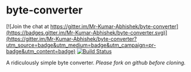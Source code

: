 # byte-converter 

[![Join the chat at https://gitter.im/Mr-Kumar-Abhishek/byte-converter](https://badges.gitter.im/Mr-Kumar-Abhishek/byte-converter.svg)](https://gitter.im/Mr-Kumar-Abhishek/byte-converter?utm_source=badge&utm_medium=badge&utm_campaign=pr-badge&utm_content=badge) [![Build Status](https://travis-ci.org/Mr-Kumar-Abhishek/byte-converter.svg?branch=master)](https://travis-ci.org/Mr-Kumar-Abhishek/byte-converter)

A ridiculously simple byte converter. *Please fork on github before cloning.*


